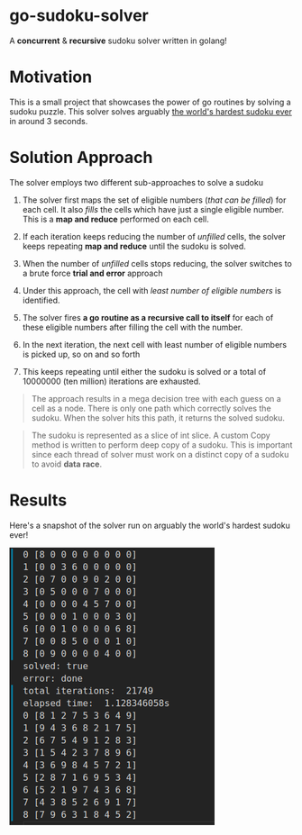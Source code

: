 # go-sudoku-solver
A __concurrent__ & __recursive__ sudoku solver written in golang!

# Motivation
This is a small project that showcases the power of go routines by solving a sudoku puzzle. This solver solves
arguably [the world's hardest sudoku ever](https://curiosity.com/topics/a-finnish-mathematician-claimed-that-this-is-the-most-difficult-sudoku-puzzle-in-the-world-curiosity/) in around 3 seconds.

# Solution Approach

The solver employs two different sub-approaches to solve a sudoku

1. The solver first maps the set of eligible numbers (_that can be filled_) for each cell. It also _fills_ the cells which have just a single eligible number. This is a **map and reduce** performed on each cell.
2. If each iteration keeps reducing the number of _unfilled_ cells, the solver keeps repeating **map and reduce** until the sudoku is solved.


3. When the number of _unfilled_ cells stops reducing, the solver switches to a brute force **trial and error** approach
4. Under this approach, the cell with *least number of eligible numbers* is identified.
5. The solver fires **a go routine as a recursive call to itself** for each of these eligible numbers after filling the cell with the number.
6. In the next iteration, the next cell with least number of eligible numbers is picked up, so on and so forth
7. This keeps repeating until either the sudoku is solved or a total of 10000000 (ten million) iterations are exhausted.

> The approach results in a mega decision tree with each guess on a cell as a node. There is only one path which correctly solves
> the sudoku. When the solver hits this path, it returns the solved sudoku.

> The sudoku is represented as a slice of int slice. A custom Copy method is written to perform deep copy of a sudoku. This is important
> since each thread of solver must work on a distinct copy of a sudoku to avoid **data race**. 

# Results

Here's a snapshot of the solver run on arguably the world's hardest sudoku ever!

![Sudoku Solver results](/images/sudoku_run_results.png)
